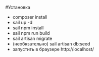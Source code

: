 #Установка
- composer install
- sail up -d
- sail npm install
- sail npm run build
- sail artisan migrate
- (необязательно) sail artisan db:seed
-  запустить в браузере http://localhost/
